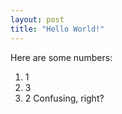 ```yaml
---
layout: post
title: "Hello World!"
---
```


Here are some numbers:

<!-- more -->

1. 1
2. 3
3. 2
Confusing, right?